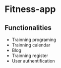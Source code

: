 # Fitness-app

## Functionalities
 - Trainning programing
 - Trainning calendar
 - Blog
 - Trainning register
 - User authentification 
